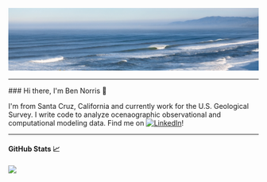 ![Header](https://github.com/bknorris/bknorris/blob/master/NorthWestOffshore.PNG "Header")
<hr>
### Hi there, I'm Ben Norris 👋

I'm from Santa Cruz, California and currently work for the U.S. Geological Survey. I write code to analyze ocenaographic observational and computational modeling data. Find me on [![LinkedIn][1.2]][1]!
<hr>

#### GitHub Stats &#x1f4c8;
<a href="https://github.com/bknorris/bknorris">
  <img align="left" src="https://github-readme-stats.vercel.app/api/top-langs/?username=bknorris&hide=java,html,tex&title_color=ffffff&text_color=CADBE2&icon_color=2bbc8a&bg_color=537493&langs_count=5" />
</a>

<!-- Icons -->

[1.2]: https://raw.githubusercontent.com/MartinHeinz/MartinHeinz/master/linkedin-3-16.png (LinkedIn icon without padding)

<!-- Links to your social media accounts -->

[1]: https://www.linkedin.com/in/benjamin-k-norris/

